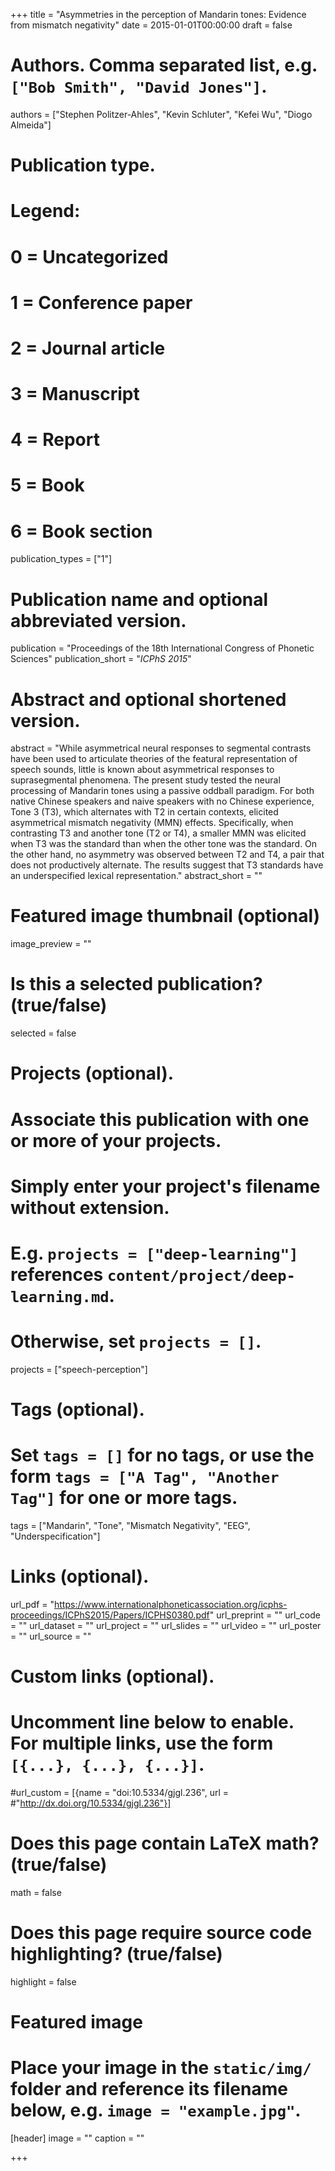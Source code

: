 +++
title = "Asymmetries in the perception of Mandarin tones: Evidence from mismatch negativity"
date = 2015-01-01T00:00:00
draft = false

# Authors. Comma separated list, e.g. `["Bob Smith", "David Jones"]`.
authors = ["Stephen Politzer-Ahles", "Kevin Schluter", "Kefei Wu", "Diogo Almeida"]

# Publication type.
# Legend:
# 0 = Uncategorized
# 1 = Conference paper
# 2 = Journal article
# 3 = Manuscript
# 4 = Report
# 5 = Book
# 6 = Book section
publication_types = ["1"]

# Publication name and optional abbreviated version.
publication = "Proceedings of the 18th International Congress of Phonetic Sciences"
publication_short = "*ICPhS 2015*"

# Abstract and optional shortened version.
abstract = "While asymmetrical neural responses to segmental contrasts have been used to articulate theories of the featural representation of speech sounds, little is known about asymmetrical responses to suprasegmental phenomena. The present study tested the neural processing of Mandarin tones using a passive oddball paradigm. For both native Chinese speakers and naive speakers with no Chinese experience, Tone 3 (T3), which alternates with T2 in certain contexts, elicited asymmetrical mismatch negativity (MMN) effects. Specifically, when contrasting T3 and another tone (T2 or T4), a smaller MMN was elicited when T3 was the standard than when the other tone was the standard. On the other hand, no asymmetry was observed between T2 and T4, a pair that does not productively alternate. The results suggest that T3 standards have an underspecified lexical representation."
abstract_short = ""

# Featured image thumbnail (optional)
image_preview = ""

# Is this a selected publication? (true/false)
selected = false

# Projects (optional).
#   Associate this publication with one or more of your projects.
#   Simply enter your project's filename without extension.
#   E.g. `projects = ["deep-learning"]` references `content/project/deep-learning.md`.
#   Otherwise, set `projects = []`.
projects = ["speech-perception"]

# Tags (optional).
#   Set `tags = []` for no tags, or use the form `tags = ["A Tag", "Another Tag"]` for one or more tags.
tags = ["Mandarin", "Tone", "Mismatch Negativity", "EEG", "Underspecification"]

# Links (optional).
url_pdf = "https://www.internationalphoneticassociation.org/icphs-proceedings/ICPhS2015/Papers/ICPHS0380.pdf"
url_preprint = ""
url_code = ""
url_dataset = ""
url_project = ""
url_slides = ""
url_video = ""
url_poster = ""
url_source = ""


# Custom links (optional).
#   Uncomment line below to enable. For multiple links, use the form `[{...}, {...}, {...}]`.
#url_custom = [{name = "doi:10.5334/gjgl.236", url = #"http://dx.doi.org/10.5334/gjgl.236"}]

# Does this page contain LaTeX math? (true/false)
math = false

# Does this page require source code highlighting? (true/false)
highlight = false

# Featured image
# Place your image in the `static/img/` folder and reference its filename below, e.g. `image = "example.jpg"`.
[header]
image = ""
caption = ""

+++
